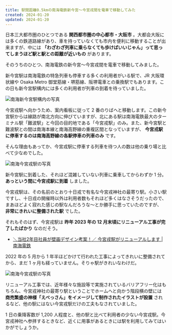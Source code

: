 ```yaml
---
title: 駅間距離0.5kmの南海電鉄新今宮～今宮戎間を電車で移動してみた
created: 2024-01-20
updated: 2024-01-20
---
```


日本三大都市圏のひとつである **関西都市圏の中心都市・大阪市** 。大都会大阪には多くの鉄道路線があり、車を持っていなくても市内を便利に移動することが出来ますが、中には **「わざわざ列車に乗らなくても歩けばいいじゃん」って思ってしまうほど駅と駅との距離が近いもの** があります。

そのうちのひとつ、南海電鉄の新今宮～今宮戎間を電車で移動してみました。

新今宮駅は南海電鉄の特急列車も停車する多くの利用者がいる駅で、JR 大阪環状線や Osaka Metro 御堂筋線・堺筋線、阪堺電車との乗換駅でもあります。この日も新今宮駅構内には多くの利用者が列車の到着を待っていました。

![南海新今宮駅構内の写真](8ffab3c0-f98d-4043-638f-73fd4060b600)

今宮戎駅へ向かうため、案内看板に従って 2 番のりばへと移動します。この新今宮駅からは線路が南北方向に伸びていますが、北にある駅は南海電鉄最大のターミナル駅「難波駅」と今回の目的地である「今宮戎駅」のみ。また、新今宮駅と難波駅との間は南海本線と南海高野線の重複区間となっていますが、 **今宮戎駅に停車するのは南海高野線の各駅停車の列車のみ** です。

そんな理由もあってか、今宮戎駅に停車する列車を待つ人の数は他の乗り場と比べて少なめでした。

![南海今宮戎駅の写真](c16dcc42-36d6-4650-3cb4-49a09e0e5700)

新今宮駅に到着した、それほど混雑していない列車に乗車してからわずか 1 分。 **あっという間に今宮戎駅に到着** しました。

今宮戎駅は、その名前のとおり十日戎で有名な今宮戎神社の最寄り駅。小さい駅ですし、十日戎の開催時以外は利用者数もそれほど多くはなさそうだったので、まあほどよく寂れた感じの駅なんだろうな～とか勝手に思っていたのですが、 **非常にきれいに整備された駅** でした。

それもそのはず、今宮戎駅は **昨年 2023 年の 12 月末頃にリニューアル工事が完了したばかり** なのだそう。

- [＼当社2年目社員が壁画デザイン考案！／ 今宮戎駅がリニューアルします | 南海電鉄](https://www.nankai.co.jp/news/231222.html)

2022 年の 5 月から 1 年半ほどかけて行われた工事によってきれいに整備されてから、まだ 1 ヶ月も経っていません。そりゃ駅がきれいなわけだ。

![南海今宮戎駅の写真](e0576491-0928-4e0a-b5d0-e9e09a9dea00)

リニューアル工事では、近年様々な施設等で実施されているバリアフリー化はもちろん、今宮戎神社の最寄り駅ということでホームへと向かう階段横の壁には **商売繁盛の神様「えべっさん」をイメージして制作されたイラストが設置** されるなど、他の駅にはない今宮戎駅だけの工夫もなされていました。

1 日の乗降客数が 1,200 人程度と、他の駅と比べて利用者の少ない今宮戎駅。今宮戎神社へ参拝するときなど、近くに用事があるときには駅を利用してみてはいかがでしょうか。
